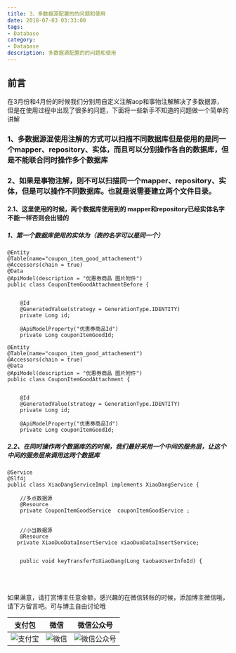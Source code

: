 ```yaml
---
title: 3、多数据源配置的的问题和使用
date: 2018-07-03 03:33:00
tags: 
- Database
category: 
- Database
description: 多数据源配置的的问题和使用
---
```

<!-- image url 
https://raw.githubusercontent.com/HealerJean123/HealerJean123.github.io/master/blogImages
　　首行缩进
<font color="red">  </font>
-->

## 前言

在3月份和4月份的时候我们分别用自定义注解aop和事物注解解决了多数据源，但是在使用过程中出现了很多的问题，下面将一些新手不知道的问题做一个简单的讲解

### 1、多数据源混使用注解的方式可以扫描不同数据库但是使用的是同一个mapper、repository、实体，而且可以分别操作各自的数据库，但是不能联合同时操作多个数据库


### 2、如果是事物注解，则不可以扫描同一个mapper、repository、实体，但是可以操作不同数据库。也就是说需要建立两个文件目录。

#### 2.1、这里使用的时候，两个数据库使用到的 mapper和repository已经实体名字不能一样否则会出错的

##### 1、第一个数据库使用的实体为（表的名字可以是同一个）


```
@Entity
@Table(name="coupon_item_good_attachement")
@Accessors(chain = true)
@Data
@ApiModel(description = "优惠券商品 图片附件")
public class CouponItemGoodAttachmentBefore {


    @Id
    @GeneratedValue(strategy = GenerationType.IDENTITY)
    private Long id;

    @ApiModelProperty("优惠券商品Id")
    private Long couponItemGoodId;

```



```
@Entity
@Table(name="coupon_item_good_attachement")
@Accessors(chain = true)
@Data
@ApiModel(description = "优惠券商品 图片附件")
public class CouponItemGoodAttachment {


    @Id
    @GeneratedValue(strategy = GenerationType.IDENTITY)
    private Long id;

    @ApiModelProperty("优惠券商品Id")
    private Long couponItemGoodId;

```

##### 2.2、在同时操作两个数据库的的时候，我们最好采用一个中间的服务层，让这个中间的服务层来调用这两个数据库


```
@Service
@Slf4j
public class XiaoDangServiceImpl implements XiaoDangService {

    //多点数据源
    @Resource
    private CouponItemGoodService  couponItemGoodService ;


    //小当数据源
    @Resource
   private XiaoDuoDataInsertService xiaoDuoDataInsertService;


    public void keyTransferToXiaoDang(Long taobaoUserInfoId) {
```



<br/><br/><br/>
如果满意，请打赏博主任意金额，感兴趣的在微信转账的时候，添加博主微信哦， 请下方留言吧。可与博主自由讨论哦

|支付包 | 微信|微信公众号|
|:-------:|:-------:|:------:|
|![支付宝](https://raw.githubusercontent.com/HealerJean123/HealerJean123.github.io/master/assets/img/tctip/alpay.jpg) | ![微信](https://raw.githubusercontent.com/HealerJean123/HealerJean123.github.io/master/assets/img/tctip/weixin.jpg)|![微信公众号](https://raw.githubusercontent.com/HealerJean123/HealerJean123.github.io/master/assets/img/my/qrcode_for_gh_a23c07a2da9e_258.jpg)|




<!-- Gitalk 评论 start  -->

<link rel="stylesheet" href="https://unpkg.com/gitalk/dist/gitalk.css">
<script src="https://unpkg.com/gitalk@latest/dist/gitalk.min.js"></script> 
<div id="gitalk-container"></div>    
 <script type="text/javascript">
    var gitalk = new Gitalk({
		clientID: `1d164cd85549874d0e3a`,
		clientSecret: `527c3d223d1e6608953e835b547061037d140355`,
		repo: `HealerJean123.github.io`,
		owner: 'HealerJean123',
		admin: ['HealerJean123'],
		id: 'FdDiEDVBidWpwypr',
    });
    gitalk.render('gitalk-container');
</script> 

<!-- Gitalk end -->

